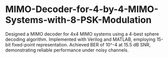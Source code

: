 # MIMO-Decoder-for-4-by-4-MIMO-Systems-with-8-PSK-Modulation
Designed a MIMO decoder for 4x4 MIMO systems using a 4-best sphere decoding algorithm. Implemented with Verilog and MATLAB, employing 15-bit fixed-point representation. Achieved BER of 10^-4 at 15.5 dB SNR, demonstrating reliable performance under noisy channels.
